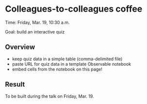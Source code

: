 
# Colleagues-to-colleagues coffee

Time:  Friday, Mar. 19, 10:30 a.m.

Goal: build an interactive quiz

## Overview

- keep quiz data in a simple table (comma-delimited file)
- paste URL for quiz data in a template Observable notebook
- embed cells from the notebook on this page!

## Result

To be built during the talk on Friday, Mar. 19.
